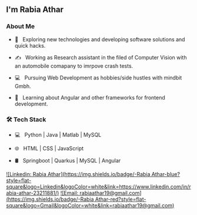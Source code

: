 ### <h2> I'm Rabia Athar</h2>

<h3> About Me </h3>



- 🤔 &nbsp; Exploring new technologies and developing software solutions and quick hacks.

- ✍️ &nbsp; Working as Research assistant in the filed of Computer Vision with an automobile comapany to imrpove crash tests.

- 💻 &nbsp; Pursuing Web Development as hobbies/side hustles with mindbit Gmbh.

- 🌱 &nbsp; Learning about Angular and other frameworks for frontend development.



<h3>🛠 Tech Stack</h3>



- 💻 &nbsp; Python | Java | Matlab | MySQL

- 🌐 &nbsp; HTML | CSS | JavaScript

- 🛢 &nbsp; Springboot | Quarkus | MySQL | Angular



<!--
</br></br>
<h2>💻 Git stats 💻</h2>

![Rabia's github stats](https://github-readme-stats.vercel.app/api?username=rabiaathar&show_icons=true&title_color=fff&icon_color=79ff97&text_color=9f9f9f&bg_color=151515)

-->
[![Linkedin: Rabia Athar](https://img.shields.io/badge/-Rabia Athar-blue?style=flat-square&logo=Linkedin&logoColor=white&link=https://www.linkedin.com/in/rabia-athar-23211881/)](https://www.linkedin.com/in/rabia-athar-23211881/)
[![Email: rabiaathar19@gmail.com](https://img.shields.io/badge/-Rabia Athar-red?style=flat-square&logo=Gmail&logoColor=white&link=rabiaathar19@gmail.com)](rabiaathar19@gmail.com)
